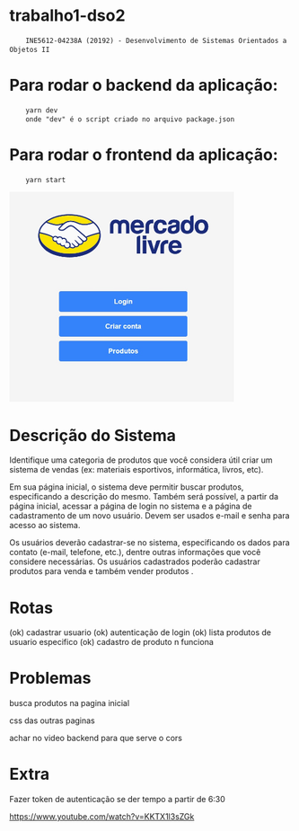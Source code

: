 # trabalho1-dso2

        INE5612-04238A (20192) - Desenvolvimento de Sistemas Orientados a Objetos II

# Para rodar o backend da aplicação:

        yarn dev
        onde "dev" é o script criado no arquivo package.json

# Para rodar o frontend da aplicação:

        yarn start

<img src="images/mercadozetta.jpg" width="400">

# Descrição do Sistema

Identifique uma categoria de produtos que você considera útil criar um sistema de vendas (ex: materiais esportivos, informática, livros, etc).

Em sua página inicial, o sistema deve permitir buscar produtos, especificando a descrição do mesmo. Também será possível, a partir da página inicial, acessar a página de login no sistema e a página de cadastramento de um novo usuário. Devem ser usados e-mail e senha para acesso ao sistema.

Os usuários deverão cadastrar-se no sistema, especificando os dados para contato (e-mail, telefone, etc.), dentre outras informações que você considere necessárias.
Os usuários cadastrados poderão cadastrar produtos para venda e também vender produtos .

# Rotas

(ok) cadastrar usuario
(ok) autenticação de login
(ok) lista produtos de usuario especifico
(ok) cadastro de produto n funciona

# Problemas

busca produtos na pagina inicial

css das outras paginas

achar no video backend para que serve o cors

# Extra

Fazer token de autenticação se der tempo a partir de 6:30

https://www.youtube.com/watch?v=KKTX1l3sZGk
